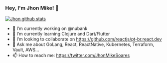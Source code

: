 ### Hey, I'm Jhon Mike! 👋

[![Jhon github stats](https://github-readme-stats.vercel.app/api?username=jhonmike&theme=dracula)](https://github.com/jhonmike)

- 🔭 I’m currently working on @nubank
- 🌱 I’m currently learning Clojure and Dart/Flutter
- 👯 I’m looking to collaborate on https://github.com/reactjs/pt-br.react.dev
- 💬 Ask me about GoLang, React, ReactNative, Kubernetes, Terraform, Vault, AWS...
- 📫 How to reach me: https://twitter.com/JhonMikeSoares
